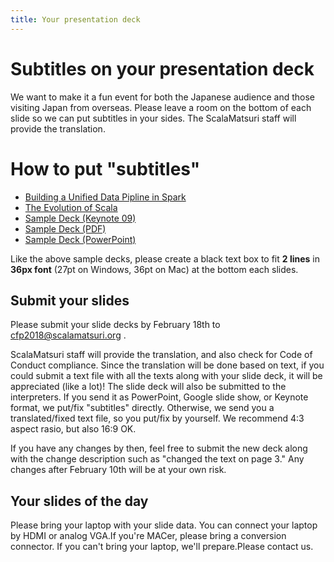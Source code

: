 ```yaml
---
title: Your presentation deck
---
```


# Subtitles on your presentation deck

We want to make it a fun event for both the Japanese audience and those visiting Japan from overseas.
Please leave a room on the bottom of each slide so we can put subtitles in your sides. The ScalaMatsuri staff will provide the translation.

# How to put "subtitles"

- [Building a Unified Data Pipline in Spark](http://www.slideshare.net/scalaconfjp/building-a-unified-data-pipline-in-spark)
- [The Evolution of Scala](http://www.slideshare.net/scalaconfjp/the-evolution-of-scala-scala)
- [Sample Deck (Keynote 09)](/img/sub-samples/sub-sample.key)
- [Sample Deck (PDF)](/img/sub-samples/sub-sample.pdf)
- [Sample Deck (PowerPoint)](/img/sub-samples/sub-sample.pptx)

Like the above sample decks, please create a black text box to fit **2 lines** in **36px font** (27pt on Windows, 36pt on Mac) at the bottom each slides.

## Submit your slides

Please submit your slide decks by February 18th to cfp2018@scalamatsuri.org .

ScalaMatsuri staff will provide the translation, and also check for Code of Conduct compliance.
Since the translation will be done based on text, if you could submit a text file with all the texts along with your slide deck, it will be appreciated (like a lot)!
The slide deck will also be submitted to the interpreters.
If you send it as PowerPoint, Google slide show, or Keynote format, we put/fix "subtitles" directly. Otherwise, we send you a translated/fixed text file, so you put/fix by yourself.
We recommend 4:3 aspect rasio, but also 16:9 OK.

If you have any changes by then, feel free to submit the new deck along with the change description such as "changed the text on page 3." Any changes after February 10th will be at your own risk.

## Your slides of the day

Please bring your laptop with your slide data.
You can connect your laptop by HDMI or analog VGA.If you're MACer, please bring a conversion connector.
If you can't bring your laptop, we'll prepare.Please contact us.
